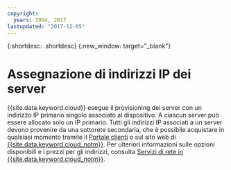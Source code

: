 ```yaml
---
copyright:
  years: 1994, 2017
lastupdated: "2017-12-05"
---
```


{:shortdesc: .shortdesc}
{:new_window: target="_blank"}

# Assegnazione di indirizzi IP dei server

{{site.data.keyword.cloud}} esegue il provisioning dei server con un indirizzo IP primario singolo associato al dispositivo. A ciascun server può essere allocato solo un IP primario. Tutti gli indirizzi IP associati a un server devono provenire da una sottorete secondaria, che è possibile acquistare in qualsiasi momento tramite il [Portale clienti](https://control.softlayer.com) o sul sito web di [{{site.data.keyword.cloud_notm}}](www.ibm.com/cloud). Per ulteriori informazioni sulle opzioni disponibili e i prezzi per gli indirizzi, consulta [Servizi di rete in {{site.data.keyword.cloud_notm}}](https://www.ibm.com/cloud/network).
